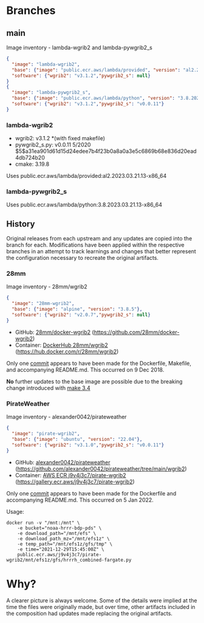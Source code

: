 # Branches

## main

Image inventory - lambda-wgrib2 and lambda-pywgrib2_s

```json
{
  "image": "lambda-wgrib2",
  "base": {"image": "public.ecr.aws/lambda/provided", "version": "al2.2023.03.21.13-x86_64"},
  "software": {"wgrib2": "v3.1.2","pywgrib2_s": null}
}
{
  "image": "lambda-pywgrib2_s",
  "base": {"image": "public.ecr.aws/lambda/python", "version": "3.8.2023.03.21.13-x86_64"},
  "software": {"wgrib2": "v3.1.2","pywgrib2_s": "v0.0.11"}
}
```

### lambda-wgrib2

- wgrib2:        v3.1.2 *(with fixed makefile)
- pywgrib2_s.py: v0.0.11 5/2020 \$5\$a31ea901d61d15d24edee7b4f23b0a8a0a3e5c6869b68e836d20ead4db724b20
- cmake:         3.19.8

Uses public.ecr.aws/lambda/provided:al2.2023.03.21.13-x86_64

### lambda-pywgrib2_s

Uses public.ecr.aws/lambda/python:3.8.2023.03.21.13-x86_64

## History

Original releases from each upstream and any updates are copied into the branch for each. Modifications have been applied within the respective branches in an attempt to track learnings and changes that better represent the configuration necessary to recreate the original artifacts.

### 28mm

Image inventory - 28mm/wgrib2

```json
{
  "image": "28mm-wgrib2",
  "base": {"image": "alpine", "version": "3.8.5"},
  "software": {"wgrib2": "v2.0.7","pywgrib2_s": null}
}
```

- GitHub: [28mm/docker-wgrib2](https://github.com/28mm/docker-wgrib2) (https://github.com/28mm/docker-wgrib2)
- Container: [DockerHub 28mm/wgrib2](https://hub.docker.com/r/28mm/wgrib2)  (https://hub.docker.com/r/28mm/wgrib2)

Only one [commit](https://github.com/28mm/docker-wgrib2/commit/15f284a5c3372672537053a26c4755785e56fa16) appears to have been made for the Dockerfile, Makefile, and accompanying README.md.  This occurred on 9 Dec 2018.

**No** further updates to the base image are possible due to the breaking change introduced with [make 3.4](https://github.com/ewb4/packaging-wgrib2/pull/4#issuecomment-1648353510)

### PirateWeather

Image inventory - alexander0042/pirateweather

```json
{
  "image": "pirate-wgrib2",
  "base": {"image": "ubuntu", "version": "22.04"},
  "software": {"wgrib2": "v3.1.0","pywgrib2_s": "v0.0.11"}
}
```

- GitHub: [alexander0042/pirateweather](https://github.com/alexander0042/pirateweather/tree/main/wgrib2) (https://github.com/alexander0042/pirateweather/tree/main/wgrib2)
- Container: [AWS ECR j9v4j3c7/pirate-wgrib2](https://gallery.ecr.aws/j9v4j3c7/pirate-wgrib2) (https://gallery.ecr.aws/j9v4j3c7/pirate-wgrib2)

Only one [commit](https://github.com/alexander0042/pirateweather/commit/1f380a272eac46a5efd167fe0a12b7500fdc7bc2) appears to have been made for the Dockerfile and accompanying README.md. This occurred on 5 Jan 2022.

Usage:

```shell
docker run -v "/mnt:/mnt" \
    -e bucket="noaa-hrrr-bdp-pds" \
    -e download_path="/mnt/efs" \
    -e download_path_mz="/mnt/efs1z" \
    -e temp_path="/mnt/efs1z/gfs/tmp" \
    -e time="2021-12-29T15:45:00Z" \
    public.ecr.aws/j9v4j3c7/pirate-wgrib2/mnt/efs1z/gfs/hrrrh_combined-fargate.py
```

# Why?

A clearer picture is always welcome. Some of the details were implied at the time the files were originally made, but over time, other artifacts included in the composition had updates made replacing the original artifacts.
